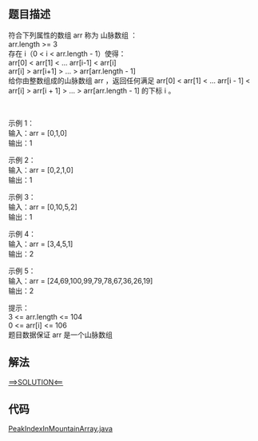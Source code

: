 ## 题目描述

符合下列属性的数组 arr 称为 山脉数组 ：
<br>arr.length >= 3
<br>存在 i（0 < i < arr.length - 1）使得：
<br>arr[0] < arr[1] < ... arr[i-1] < arr[i]
<br>arr[i] > arr[i+1] > ... > arr[arr.length - 1]
<br>给你由整数组成的山脉数组 arr ，返回任何满足 arr[0] < arr[1] < ... arr[i - 1] < arr[i] > arr[i + 1] > ... > arr[arr.length - 1] 的下标 i 。

 

示例 1：
<br>输入：arr = [0,1,0]
<br>输出：1

示例 2：
<br>输入：arr = [0,2,1,0]
<br>输出：1

示例 3：
<br>输入：arr = [0,10,5,2]
<br>输出：1

示例 4：
<br>输入：arr = [3,4,5,1]
<br>输出：2

示例 5：
<br>输入：arr = [24,69,100,99,79,78,67,36,26,19]
<br>输出：2

提示：
<br>3 <= arr.length <= 104
<br>0 <= arr[i] <= 106
<br>题目数据保证 arr 是一个山脉数组

## 解法

[==>SOLUTION<==](https://leetcode-cn.com/problems/peak-index-in-a-mountain-array/solution/shan-mai-shu-zu-de-feng-ding-suo-yin-by-dtqvv/)

## 代码

[PeakIndexInMountainArray.java](https://github.com/Marshal7cc/leetcode-java/blob/master/src/binarysearch/PeakIndexInMountainArray.java)

